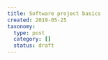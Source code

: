 ```yaml
---
title: Software project basics
created: 2019-05-25
taxonomy:
  type: post
  category: []
  status: draft
---
```

